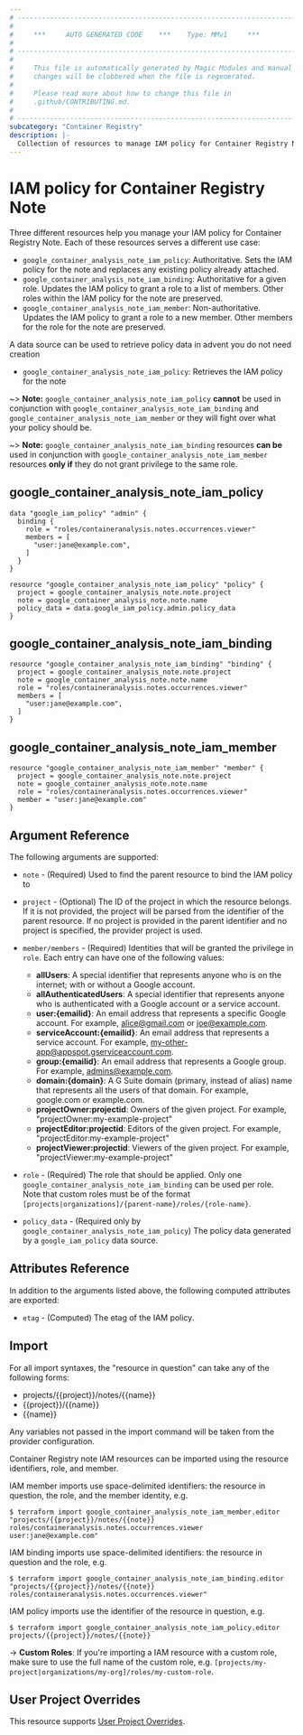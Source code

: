 ```yaml
---
# ----------------------------------------------------------------------------
#
#     ***     AUTO GENERATED CODE    ***    Type: MMv1     ***
#
# ----------------------------------------------------------------------------
#
#     This file is automatically generated by Magic Modules and manual
#     changes will be clobbered when the file is regenerated.
#
#     Please read more about how to change this file in
#     .github/CONTRIBUTING.md.
#
# ----------------------------------------------------------------------------
subcategory: "Container Registry"
description: |-
  Collection of resources to manage IAM policy for Container Registry Note
---
```


# IAM policy for Container Registry Note
Three different resources help you manage your IAM policy for Container Registry Note. Each of these resources serves a different use case:

* `google_container_analysis_note_iam_policy`: Authoritative. Sets the IAM policy for the note and replaces any existing policy already attached.
* `google_container_analysis_note_iam_binding`: Authoritative for a given role. Updates the IAM policy to grant a role to a list of members. Other roles within the IAM policy for the note are preserved.
* `google_container_analysis_note_iam_member`: Non-authoritative. Updates the IAM policy to grant a role to a new member. Other members for the role for the note are preserved.

A data source can be used to retrieve policy data in advent you do not need creation

* `google_container_analysis_note_iam_policy`: Retrieves the IAM policy for the note

~> **Note:** `google_container_analysis_note_iam_policy` **cannot** be used in conjunction with `google_container_analysis_note_iam_binding` and `google_container_analysis_note_iam_member` or they will fight over what your policy should be.

~> **Note:** `google_container_analysis_note_iam_binding` resources **can be** used in conjunction with `google_container_analysis_note_iam_member` resources **only if** they do not grant privilege to the same role.




## google\_container\_analysis\_note\_iam\_policy

```hcl
data "google_iam_policy" "admin" {
  binding {
    role = "roles/containeranalysis.notes.occurrences.viewer"
    members = [
      "user:jane@example.com",
    ]
  }
}

resource "google_container_analysis_note_iam_policy" "policy" {
  project = google_container_analysis_note.note.project
  note = google_container_analysis_note.note.name
  policy_data = data.google_iam_policy.admin.policy_data
}
```

## google\_container\_analysis\_note\_iam\_binding

```hcl
resource "google_container_analysis_note_iam_binding" "binding" {
  project = google_container_analysis_note.note.project
  note = google_container_analysis_note.note.name
  role = "roles/containeranalysis.notes.occurrences.viewer"
  members = [
    "user:jane@example.com",
  ]
}
```

## google\_container\_analysis\_note\_iam\_member

```hcl
resource "google_container_analysis_note_iam_member" "member" {
  project = google_container_analysis_note.note.project
  note = google_container_analysis_note.note.name
  role = "roles/containeranalysis.notes.occurrences.viewer"
  member = "user:jane@example.com"
}
```


## Argument Reference

The following arguments are supported:

* `note` - (Required) Used to find the parent resource to bind the IAM policy to

* `project` - (Optional) The ID of the project in which the resource belongs.
    If it is not provided, the project will be parsed from the identifier of the parent resource. If no project is provided in the parent identifier and no project is specified, the provider project is used.

* `member/members` - (Required) Identities that will be granted the privilege in `role`.
  Each entry can have one of the following values:
  * **allUsers**: A special identifier that represents anyone who is on the internet; with or without a Google account.
  * **allAuthenticatedUsers**: A special identifier that represents anyone who is authenticated with a Google account or a service account.
  * **user:{emailid}**: An email address that represents a specific Google account. For example, alice@gmail.com or joe@example.com.
  * **serviceAccount:{emailid}**: An email address that represents a service account. For example, my-other-app@appspot.gserviceaccount.com.
  * **group:{emailid}**: An email address that represents a Google group. For example, admins@example.com.
  * **domain:{domain}**: A G Suite domain (primary, instead of alias) name that represents all the users of that domain. For example, google.com or example.com.
  * **projectOwner:projectid**: Owners of the given project. For example, "projectOwner:my-example-project"
  * **projectEditor:projectid**: Editors of the given project. For example, "projectEditor:my-example-project"
  * **projectViewer:projectid**: Viewers of the given project. For example, "projectViewer:my-example-project"

* `role` - (Required) The role that should be applied. Only one
    `google_container_analysis_note_iam_binding` can be used per role. Note that custom roles must be of the format
    `[projects|organizations]/{parent-name}/roles/{role-name}`.

* `policy_data` - (Required only by `google_container_analysis_note_iam_policy`) The policy data generated by
  a `google_iam_policy` data source.

## Attributes Reference

In addition to the arguments listed above, the following computed attributes are
exported:

* `etag` - (Computed) The etag of the IAM policy.

## Import

For all import syntaxes, the "resource in question" can take any of the following forms:

* projects/{{project}}/notes/{{name}}
* {{project}}/{{name}}
* {{name}}

Any variables not passed in the import command will be taken from the provider configuration.

Container Registry note IAM resources can be imported using the resource identifiers, role, and member.

IAM member imports use space-delimited identifiers: the resource in question, the role, and the member identity, e.g.
```
$ terraform import google_container_analysis_note_iam_member.editor "projects/{{project}}/notes/{{note}} roles/containeranalysis.notes.occurrences.viewer user:jane@example.com"
```

IAM binding imports use space-delimited identifiers: the resource in question and the role, e.g.
```
$ terraform import google_container_analysis_note_iam_binding.editor "projects/{{project}}/notes/{{note}} roles/containeranalysis.notes.occurrences.viewer"
```

IAM policy imports use the identifier of the resource in question, e.g.
```
$ terraform import google_container_analysis_note_iam_policy.editor projects/{{project}}/notes/{{note}}
```

-> **Custom Roles**: If you're importing a IAM resource with a custom role, make sure to use the
 full name of the custom role, e.g. `[projects/my-project|organizations/my-org]/roles/my-custom-role`.

## User Project Overrides

This resource supports [User Project Overrides](https://registry.terraform.io/providers/hashicorp/google/latest/docs/guides/provider_reference#user_project_override).
